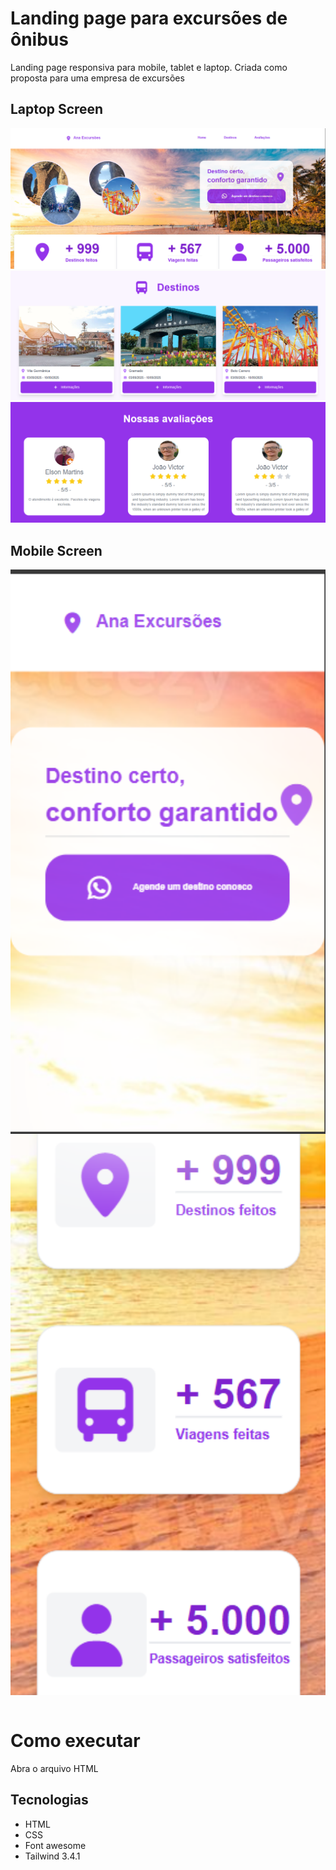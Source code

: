 # Landing page para excursões de ônibus

Landing page responsiva para mobile, tablet e laptop. Criada como proposta para uma empresa de excursões

## Laptop Screen
<img src="./src/images/Screenshot_9.png">
<img src="./src/images/Screenshot_18.png">
<img src="./src/images/Screenshot_23.png">

## Mobile Screen
<div style="display: flex; flex-direction: column;">
  <img src="./src/images/Screenshot_13.png">
  <img src="./src/images/Screenshot_14.png">
</div>

<br/>

# Como executar

Abra o arquivo HTML

## Tecnologias

- HTML
- CSS
- Font awesome
- Tailwind 3.4.1
